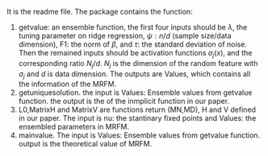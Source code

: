 It is the readme file.
The package contains the function:
1. getvalue: an ensemble function, the first four inputs should be $\lambda$, the tuning parameter on ridge regression, $\psi:n/d$ (sample size/data dimension), F1: the norm of $\beta$, and $\tau$: the standard deviation of  noise. Then the remained inputs should be activation functions $\sigma_j(x)$, and the corresponding ratio $N_j/d$. $N_j$ is the dimension of the random feature with $\sigma_j$ and $d$ is data dimension. The outputs are Values, which contains all the information of the MRFM.
2. getuniquesolution.    the input is  Values: Ensemble values from getvalue function. the output is the  of the inmplicit function in our paper.
3. L0,MatrixH and MatrixV are functions return (MN,MD), H and V defined in our paper. The input is nu: the stantinary fixed points and Values: the ensembled parameters in MRFM.
4. mainvalue.  The input is Values: Ensemble values from getvalue function.  output is the theoretical value of MRFM.
  
